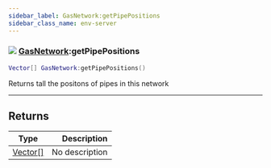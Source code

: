 ```yaml
---
sidebar_label: GasNetwork:getPipePositions
sidebar_class_name: env-server
---
```


### ![](/img/wiki/server.png) [GasNetwork](../gasnetwork/README.md):getPipePositions

```lua
Vector[] GasNetwork:getPipePositions()
```

Returns tall the positons of pipes in this network<br/>

-----------------
## Returns

| Type   | Description |
| ------ | ----------: |
| [Vector[]](../vector[]/README.md) | No description |
